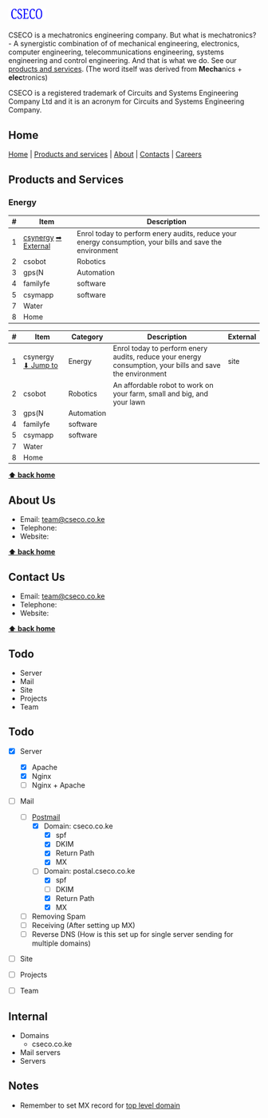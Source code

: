 ## <img src="https://github.com/cseco/cseco/blob/dev/public/images/csecologo.svg" width="15%">

CSECO is a mechatronics engineering company. But what is mechatronics? - A synergistic combination of of mechanical engineering, electronics, computer engineering, telecommunications engineering, systems engineering and control engineering. And that is what we do. See our [products and services](#products-and-services). (The word itself was derived from **Mecha**nics + **elec**tronics)

CSECO is a registered trademark of Circuits and Systems Engineering Company Ltd and it is an acronym for Circuits and Systems Engineering Company.

## Home
[Home](#home) | [Products and services](#products-and-services) | [About](#about-us) | [Contacts](#contact-us) | [Careers](#careers)

## Products and Services

### Energy
\# | Item                                                                       | Description                                                                                             
-- | -------------------------------------------------------------------------- | ----------------------------------------------------------------------------------------------------------
1  | [csynergy](#csynergy) [➡ <h10>External</h10>](http://www.cseco.co.ke#csynergy)    | Enrol today to perform enery audits, reduce your energy consumption, your bills and save the environment 
2  | csobot   | Robotics                | An affordable robot to work on your farm, small and big, and your lawn                                    | 
3  | gps(N    | Automation              | 
4  | familyfe | software                | 
5  | csymapp  | software                | 
7  | Water    |                         | 
8  | Home     |                         | 


\# | Item                               | Category                | Description                                                                                               | External
-- | ---------------------------------- | ----------- | --------------------------------------------------------------------------------------------------------- | -----------
1  | csynergy [⬇ Jump to](#csynergy)    | Energy		| Enrol today to perform enery audits, reduce your energy consumption, your bills and save the environment  | site
2  | csobot   | Robotics                | An affordable robot to work on your farm, small and big, and your lawn                                    | 
3  | gps(N    | Automation              | 
4  | familyfe | software                | 
5  | csymapp  | software                | 
7  | Water    |                         | 
8  | Home     |                         | 


**[⬆ back home](#home)**


## About Us
 - Email: team@cseco.co.ke
 - Telephone:
 - Website: 

 **[⬆ back home](#home)**

## Contact Us
 - Email: team@cseco.co.ke
 - Telephone:
 - Website: 

**[⬆ back home](#home)**


## Todo
 - Server
 - Mail
 - Site
 - Projects
 - Team

## Todo
- [x] Server
	- [x] Apache
	- [x] Nginx
	- [ ] Nginx + Apache
- [ ] Mail
	- [ ] [Postmail](https://github.com/atech/postal/wiki/Prerequisites)
		- [x] Domain: cseco.co.ke
			- [x] spf
			- [x] DKIM
			- [x] Return Path
			- [x] MX 
		- [ ] Domain: postal.cseco.co.ke
			- [x] spf
			- [ ] DKIM
			- [x] Return Path
			- [x] MX
	- [ ] Removing Spam
	- [ ] Receiving (After setting up MX)
	- [ ] Reverse DNS (How is this set up for single server sending for multiple domains)
- [ ] Site
- [ ] Projects
- [ ] Team


## Internal
 - Domains
 	- cseco.co.ke
 - Mail servers
 - Servers


## Notes
 - Remember to set MX record for [top level domain](https://github.com/atech/postal/issues/395)